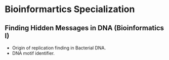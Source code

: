 # Bioinformartics Specialization

## Finding Hidden Messages in DNA (Bioinformatics I)
- Origin of replication finding in Bacterial DNA. 
- DNA motif identifier. 
